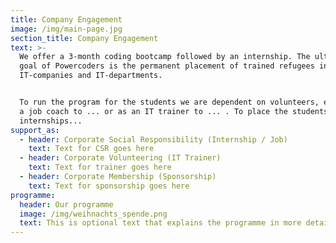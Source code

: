 ```yaml
---
title: Company Engagement
image: /img/main-page.jpg
section_title: Company Engagement
text: >-
  We offer a 3-month coding bootcamp followed by an internship. The ultimate
  goal of Powercoders is the permanent placement of trained refugees in
  IT-companies and IT-departments.


  To run the program for the students we are dependent on volunteers, either as
  a job coach to ... or as an IT trainer to ... . To place the students in
  internships...
support_as:
  - header: Corporate Social Responsibility (Internship / Job)
    text: Text for CSR goes here
  - header: Corporate Volunteering (IT Trainer)
    text: Text for trainer goes here
  - header: Corporate Membership (Sponsorship)
    text: Text for sponsorship goes here
programme:
  header: Our programme
  image: /img/weihnachts_spende.png
  text: This is optional text that explains the programme in more detail.
---
```


